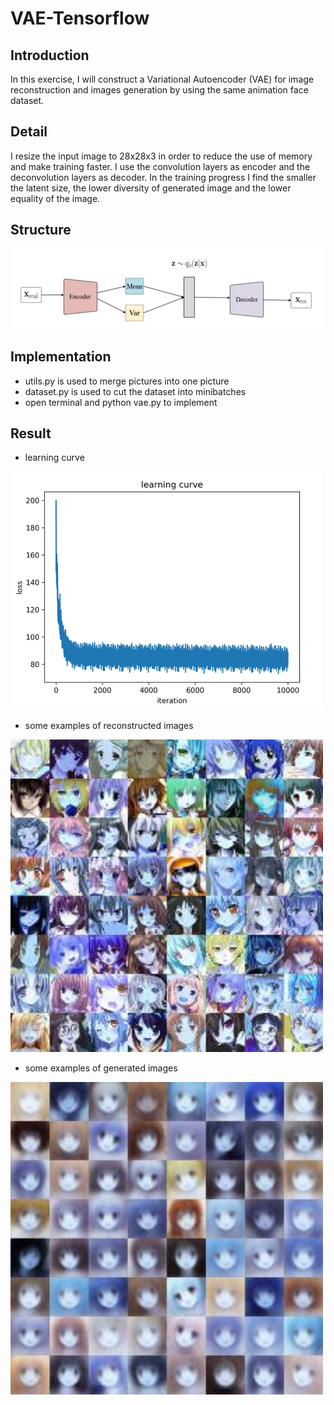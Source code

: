# VAE-Tensorflow

## Introduction
In this exercise, I will construct a Variational Autoencoder (VAE) for image reconstruction and images generation by using the same 
animation face dataset.

## Detail
I resize the input image to 28x28x3 in order to reduce the use of memory and make training faster. I use the convolution layers as 
encoder and the deconvolution layers as decoder. In the training progress I find the smaller the latent size, the lower diversity of 
generated image and the lower equality of the image. 

## Structure
<img src="https://github.com/ChristophWu/VAE-Tensorflow/blob/master/material/structure.png" width="600"/>

## Implementation
- utils.py is used to merge pictures into one picture
- dataset.py is used to cut the dataset into minibatches
- open terminal and python vae.py to implement

## Result
- learning curve
<img src="https://github.com/ChristophWu/VAE-Tensorflow/blob/master/material/learning_curve.png" width="500"/>

- some examples of reconstructed images
<img src="https://github.com/ChristophWu/VAE-Tensorflow/blob/master/material/reconstruction_images.jpg" width="500"/>

- some examples of generated images
<img src="https://github.com/ChristophWu/VAE-Tensorflow/blob/master/material/generated_images.jpg" width="500"/>

